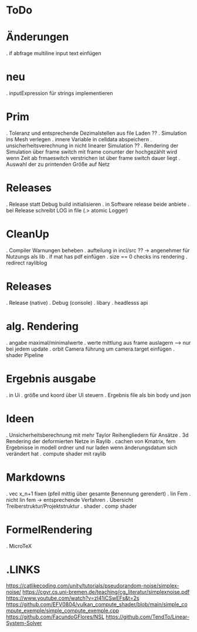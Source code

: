 # ToDo

# Änderungen
. if abfrage multiline input text einfügen

# neu
. inputExpression für strings implementieren

# Prim
. Toleranz und entsprechende Dezimalstellen aus file Laden ??
. Simulation ins Mesh verlegen
. innere Variable in celldata abspeichern
. unsicherheitsverechnung in nicht linearer Simulation ??
. Rendering der Simulation über frame switch mit frame conunter der hochgezählt wird wenn Zeit ab frmaeswitch verstrichen ist
  über frame switch dauer liegt
. Auswahl der zu printenden Größe auf Netz

# Releases
. Release statt Debug build initialisieren
. in Software release beide anbiete
. bei Release schreibt LOG in file (.> atomic Logger)

# CleanUp
. Compiler Warnungen beheben
. aufteilung in incl/src ?? -> angenehmer für Nutzungs als lib
. if mat has pdf einfügen
. size == 0 checks ins rendering
. redirect rayliblog

# Releases
. Release (native)
. Debug (console)
. libary
. headlesss api

# alg. Rendering
. angabe maximal/minimalwerte
. werte mittlung aus frame auslagern --> nur bei jedem update
. orbit Camera führung um camera.target einfügen
. shader Pipeline

# Ergebnis ausgabe
. in Ui
. größe und koord über UI steuern
. Ergebnis file als bin body und json

# Ideen
. Unsicherheitsberechnung mit mehr Taylor Reihengliedern für Ansätze
. 3d Rendering der deformierten Netze in Raylib
. cachen von Kmatrix, fem Ergebnisse in modell ordner und nur laden wenn änderungsdatum sich verändert hat
. compute shader mit raylib

# Markdowns
. vec x_n+1 fixen (pfeil mittig über gesamte Benennung gerendert)
. lin Fem
. nicht lin fem -> entsprechende Verfahren
. Übersicht Treiberstruktur/Projektstruktur
. shader
. comp shader

# FormelRendering
. MicroTeX

# .LINKS
https://catlikecoding.com/unity/tutorials/pseudorandom-noise/simplex-noise/
https://cgvr.cs.uni-bremen.de/teaching/cg_literatur/simplexnoise.pdf
https://www.youtube.com/watch?v=zI41iCSwEFs&t=2s
https://github.com/EFV0804/vulkan_compute_shader/blob/main/simple_compute_exemple/simple_compute_exemple.cpp
https://github.com/FacundoGFlores/NSL
https://github.com/TendTo/Linear-System-Solver